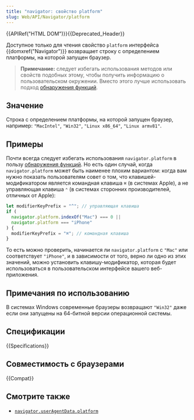 ```yaml
---
title: "navigator: свойство platform"
slug: Web/API/Navigator/platform
---
```


{{APIRef("HTML DOM")}}{{Deprecated_Header}}

Доступное только для чтения свойство `platform` интерфейса {{domxref("Navigator")}} возвращает строку с определением платформы, на которой запущен браузер.

> **Примечание:** следует избегать использования методов или свойств подобных этому, чтобы получить информацию о пользовательском окружении. Вместо этого лучше использовать подход [обнаружения функций](/ru/docs/Learn/Tools_and_testing/Cross_browser_testing/Feature_detection).

## Значение

Строка с определением платформы, на которой запущен браузер, например: `"MacIntel"`, `"Win32"`, `"Linux x86_64"`, `"Linux armv81"`.

## Примеры

Почти всегда следует избегать использования `navigator.platform` в пользу [обнаружения функций](/ru/docs/Learn/Tools_and_testing/Cross_browser_testing/Feature_detection). Но есть один случай, когда `navigator.platform` может быть наименее плохим вариантом: когда вам нужно показать пользователям совет о том, что клавишей-модификатором является командная клавиша `⌘` (в системах Apple), а не управляющая клавиша `⌃` (в системах сторонних производителей, отличных от Apple):

```js
let modifierKeyPrefix = "^"; // управляющая клавиша
if (
  navigator.platform.indexOf("Mac") === 0 ||
  navigator.platform === "iPhone"
) {
  modifierKeyPrefix = "⌘"; // командная клавиша
}
```

То есть можно проверить, начинается ли `navigator.platform` с `"Mac"` или соответствует `"iPhone"`, и в зависимости от того, верно ли одно из этих значений, можно установить клавишу-модификатор, которая будет использоваться в пользовательском интерфейсе вашего веб-приложения.

## Примечания по использованию

В системах Windows современные браузеры возвращают `"Win32"` даже если они запущены на 64-битной версии операционной системы.

## Спецификации

{{Specifications}}

## Совместимость с браузерами

{{Compat}}

## Смотрите также

- [`navigator.userAgentData.platform`](/ru/docs/Web/API/NavigatorUAData/platform)
